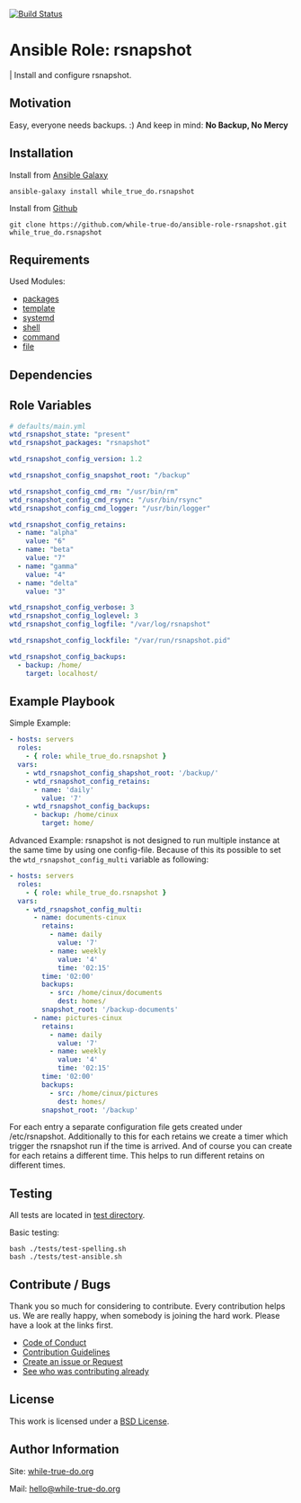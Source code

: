 [![Build Status](https://travis-ci.org/while-true-do/ansible-role-rsnapshot.svg?branch=master)](https://travis-ci.org/while-true-do/ansible-role-rsnapshot)

# Ansible Role: rsnapshot
| Install and configure rsnapshot.

## Motivation

Easy, everyone needs backups. :)
And keep in mind:
**No Backup, No Mercy**

## Installation

Install from [Ansible Galaxy](https://galaxy.ansible.com/while_true_do/rsnapshot)

```
ansible-galaxy install while_true_do.rsnapshot
```

Install from [Github](https://github.com/while-true-do/ansible-role-rsnapshot)

```
git clone https://github.com/while-true-do/ansible-role-rsnapshot.git while_true_do.rsnapshot
```

## Requirements

Used Modules:

-   [packages](http://docs.ansible.com/ansible/latest/package_module.html)
-   [template](http://docs.ansible.com/ansible/latest/template_module.html)
-   [systemd](https://docs.ansible.com/ansible/latest/systemd_module.html)
-   [shell](https://docs.ansible.com/ansible/latest/shell_module.html)
-   [command](https://docs.ansible.com/ansible/latest/command_module.html)
-   [file](https://docs.ansible.com/ansible/latest/file_module.html)

## Dependencies

<!--
Describe, if other roles are needed and link them here.
You also have to put the dependencies in the requirements.yml.

```
ansible-galaxy install -r requirements.yml
```

If nothing is needed, please write "None."
-->

## Role Variables

<!--
The variable files should explain itself and pasted/linked here.
Explanation should be done **in** the files, if needed.
-->

```yaml
# defaults/main.yml
wtd_rsnapshot_state: "present"
wtd_rsnapshot_packages: "rsnapshot"

wtd_rsnapshot_config_version: 1.2

wtd_rsnapshot_config_snapshot_root: "/backup"

wtd_rsnapshot_config_cmd_rm: "/usr/bin/rm"
wtd_rsnapshot_config_cmd_rsync: "/usr/bin/rsync"
wtd_rsnapshot_config_cmd_logger: "/usr/bin/logger"

wtd_rsnapshot_config_retains:
  - name: "alpha"
    value: "6"
  - name: "beta"
    value: "7"
  - name: "gamma"
    value: "4"
  - name: "delta"
    value: "3"

wtd_rsnapshot_config_verbose: 3
wtd_rsnapshot_config_loglevel: 3
wtd_rsnapshot_config_logfile: "/var/log/rsnapshot"

wtd_rsnapshot_config_lockfile: "/var/run/rsnapshot.pid"

wtd_rsnapshot_config_backups:
  - backup: /home/
    target: localhost/
```

## Example Playbook

Simple Example:

```yaml
- hosts: servers
  roles:
    - { role: while_true_do.rsnapshot }
  vars:
    - wtd_rsnapshot_config_shapshot_root: '/backup/'
    - wtd_rsnapshot_config_retains:
      - name: 'daily'
        value: '7'
    - wtd_rsnapshot_config_backups:
      - backup: /home/cinux
        target: home/
```

Advanced Example:
rsnapshot is not designed to run multiple instance at the same time by using one config-file.
Because of this its possible to set the `wtd_rsnapshot_config_multi` variable as following:

```yaml
- hosts: servers
  roles:
    - { role: while_true_do.rsnapshot }
  vars:
    - wtd_rsnapshot_config_multi:
      - name: documents-cinux
        retains:
          - name: daily
            value: '7'
          - name: weekly
            value: '4'
            time: '02:15'
        time: '02:00'
        backups:
          - src: /home/cinux/documents
            dest: homes/
        snapshot_root: '/backup-documents'
      - name: pictures-cinux
        retains:
          - name: daily
            value: '7'
          - name: weekly
            value: '4'
            time: '02:15'
        time: '02:00'
        backups:
          - src: /home/cinux/pictures
            dest: homes/
        snapshot_root: '/backup'
```

For each entry a separate configuration file gets created under /etc/rsnapshot.
Additionally to this for each retains we create a timer which trigger the rsnapshot run if the time is arrived. And of course you can create for each retains a different time. This helps to run different retains on different times.

## Testing

All tests are located in [test directory](./tests/).

Basic testing:

```
bash ./tests/test-spelling.sh
bash ./tests/test-ansible.sh
```

## Contribute / Bugs

Thank you so much for considering to contribute. Every contribution helps us.
We are really happy, when somebody is joining the hard work. Please have a look
at the links first.

-   [Code of Conduct](./docs/CODE_OF_CONDUCT.md)
-   [Contribution Guidelines](./docs/CONTRIBUTING.md)
-   [Create an issue or Request](https://github.com/while-true-do/ansible-role-rsnapshot/issues)
-   [See who was contributing already](https://github.com/while-true-do/ansible-role-rsnapshot/graphs/contributors)

## License

This work is licensed under a [BSD License](https://opensource.org/licenses/BSD-3-Clause).

## Author Information

Site: [while-true-do.org](https://while-true-do.org)

Mail: [hello@while-true-do.org](mailto:hello@while-true-do.org)
